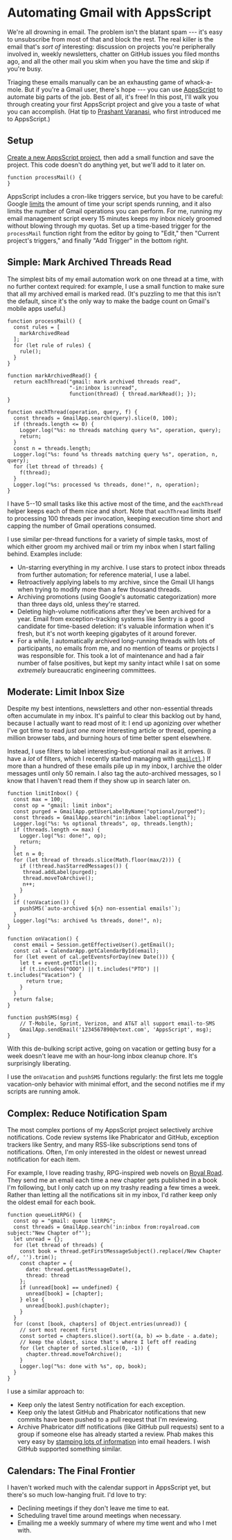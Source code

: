 # Automating Gmail with AppsScript

We're all drowning in email. The problem isn't the blatant spam --- it's easy to
unsubscribe from most of that and block the rest. The real killer is the email
that's *sort of* interesting: discussion on projects you're peripherally
involved in, weekly newsletters, chatter on GitHub issues you filed months ago,
and all the other mail you skim when you have the time and skip if you're busy.

Triaging these emails manually can be an exhausting game of whack-a-mole. But
if you're a Gmail user, there's hope --- you can use
[AppsScript](https://www.google.com/script/start/) to automate big parts of the
job. Best of all, it's free! In this post, I'll walk you through creating your
first AppsScript project and give you a taste of what you can accomplish. (Hat
tip to [Prashant Varanasi](https://github.com/prashantv), who first introduced
me to AppsScript.)

## Setup

[Create a new AppsScript project](https://www.google.com/script/start), then
add a small function and save the project. This code doesn't do anything yet,
but we'll add to it later on.

```
function processMail() {
}
```

AppsScript includes a cron-like triggers service, but you have to be careful:
Google
[limits](https://developers.google.com/apps-script/guides/services/quotas) the
amount of time your script spends running, and it also limits the number of
Gmail operations you can perform. For me, running my email management script
every 15 minutes keeps my inbox nicely groomed without blowing through my
quotas. Set up a time-based trigger for the `processMail` function right from
the editor by going to "Edit," then "Current project's triggers," and finally
"Add Trigger" in the bottom right.

## Simple: Mark Archived Threads Read

The simplest bits of my email automation work on one thread at a time, with no
further context required: for example, I use a small function to make sure that
all my archived email is marked read. (It's puzzling to me that this isn't the
default, since it's the only way to make the badge count on Gmail's mobile apps
useful.)

```
function processMail() {
  const rules = [
    markArchivedRead
  ];
  for (let rule of rules) {
    rule();
  }
}

function markArchivedRead() {
  return eachThread("gmail: mark archived threads read",
                    "-in:inbox is:unread",
                    function(thread) { thread.markRead(); });
}

function eachThread(operation, query, f) {
  const threads = GmailApp.search(query).slice(0, 100);
  if (threads.length <= 0) {
    Logger.log("%s: no threads matching query %s", operation, query);
    return;
  }
  const n = threads.length;
  Logger.log("%s: found %s threads matching query %s", operation, n, query);
  for (let thread of threads) {
    f(thread);
  }
  Logger.log("%s: processed %s threads, done!", n, operation);
}
```

I have 5--10 small tasks like this active most of the time, and the `eachThread`
helper keeps each of them nice and short. Note that `eachThread` limits itself
to processing 100 threads per invocation, keeping execution time short and
capping the number of Gmail operations consumed.

I use similar per-thread functions for a variety of simple tasks, most of which
either groom my archived mail or trim my inbox when I start falling behind.
Examples include:

* Un-starring everything in my archive. I use stars to protect inbox threads
  from further automation; for reference material, I use a label.
* Retroactively applying labels to my archive, since the Gmail UI hangs when
  trying to modify more than a few thousand threads.
* Archiving promotions (using Google's automatic categorization) more than
  three days old, unless they're starred.
* Deleting high-volume notifications after they've been archived for a year.
  Email from exception-tracking systems like Sentry is a good candidate for
  time-based deletion: it's valuable information when it's fresh, but it's not
  worth keeping gigabytes of it around forever.
* For a while, I automatically archived long-running threads with lots of
  participants, no emails from me, and no mention of teams or projects I was
  responsible for. This took a lot of maintenance and had a fair number of
  false positives, but kept my sanity intact while I sat on some *extremely*
  bureaucratic engineering committees.

## Moderate: Limit Inbox Size

Despite my best intentions, newsletters and other non-essential threads often
accumulate in my inbox. It's painful to clear this backlog out by hand, because
I actually want to read most of it: I end up agonizing over whether I've got
time to read *just one more* interesting article or thread, opening a million
browser tabs, and burning hours of time better spent elsewhere.

Instead, I use filters to label interesting-but-optional mail as it arrives. (I
have a *lot* of filters, which I recently started managing with
[`gmailctl`](https://github.com/mbrt/gmailctl).) If more than a hundred of
these emails pile up in my inbox, I archive the older messages until only 50
remain. I also tag the auto-archived messages, so I know that I haven't read
them if they show up in search later on.

```
function limitInbox() {
  const max = 100;
  const op = "gmail: limit inbox";
  const purged = GmailApp.getUserLabelByName("optional/purged");
  const threads = GmailApp.search("in:inbox label:optional");
  Logger.log("%s: %s optional threads", op, threads.length);
  if (threads.length <= max) {
    Logger.log("%s: done!", op);
    return;
  }
  let n = 0;
  for (let thread of threads.slice(Math.floor(max/2))) {
    if (!thread.hasStarredMessages()) {
     thread.addLabel(purged);
     thread.moveToArchive();
     n++;
    }
  }
  if (!onVacation()) {
    pushSMS(`auto-archived ${n} non-essential emails!`);
  }
  Logger.log("%s: archived %s threads, done!", n);
}

function onVacation() {
  const email = Session.getEffectiveUser().getEmail();
  const cal = CalendarApp.getCalendarById(email);
  for (let event of cal.getEventsForDay(new Date())) {
    let t = event.getTitle();
    if (t.includes("OOO") || t.includes("PTO") || t.includes("Vacation") {
      return true;
    }
  }
  return false;
}

function pushSMS(msg) {
    // T-Mobile, Sprint, Verizon, and AT&T all support email-to-SMS
    GmailApp.sendEmail('1234567890@vtext.com', 'AppsScript', msg);
}
```

With this de-bulking script active, going on vacation or getting busy for a
week doesn't leave me with an hour-long inbox cleanup chore. It's surprisingly
liberating.

I use the `onVacation` and `pushSMS` functions regularly: the first lets me
toggle vacation-only behavior with minimal effort, and the second notifies me
if my scripts are running amok.

## Complex: Reduce Notification Spam

The most complex portions of my AppsScript project selectively archive
notifications. Code review systems like Phabricator and GitHub, exception
trackers like Sentry, and many RSS-like subscriptions send tons of
notifications. Often, I'm only interested in the oldest or newest unread
notification for each item.

For example, I love reading trashy, RPG-inspired web novels on [Royal
Road](https://www.royalroad.com/). They send me an email each time a new
chapter gets published in a book I'm following, but I only catch up on my
trashy reading a few times a week. Rather than letting all the notifications
sit in my inbox, I'd rather keep only the oldest email for each book.

```
function queueLitRPG() {
  const op = "gmail: queue litRPG";
  const threads = GmailApp.search('in:inbox from:royalroad.com subject:"New Chapter of"');
  let unread = {};
  for (let thread of threads) {
    const book = thread.getFirstMessageSubject().replace(/New Chapter of/, '').trim();
    const chapter = {
      date: thread.getLastMessageDate(),
      thread: thread
    };
    if (unread[book] == undefined) {
      unread[book] = [chapter];
    } else {
      unread[book].push(chapter);
    }
  }
  for (const [book, chapters] of Object.entries(unread)) {
    // sort most recent first
    const sorted = chapters.slice().sort((a, b) => b.date - a.date);
    // keep the oldest, since that's where I left off reading
    for (let chapter of sorted.slice(0, -1)) {
      chapter.thread.moveToArchive();
    }
    Logger.log("%s: done with %s", op, book);
  }
}
```

I use a similar approach to:

* Keep only the latest Sentry notification for each exception.
* Keep only the latest GitHub and Phabricator notifications that new commits
  have been pushed to a pull request that I'm reviewing.
* Archive Phabricator diff notifications (like GitHub pull requests) sent to a
  group if someone else has already started a review. Phab makes this very easy
  by [stamping lots of
  information](https://secure.phabricator.com/book/phabricator/article/mail_rules/#stamps-and-gmail)
  into email headers. I wish GitHub supported something similar.

## Calendars: The Final Frontier

I haven't worked much with the calendar support in AppsScript yet, but there's
so much low-hanging fruit. I'd love to try:

* Declining meetings if they don't leave me time to eat.
* Scheduling travel time around meetings when necessary.
* Emailing me a weekly summary of where my time went and who I met with.
